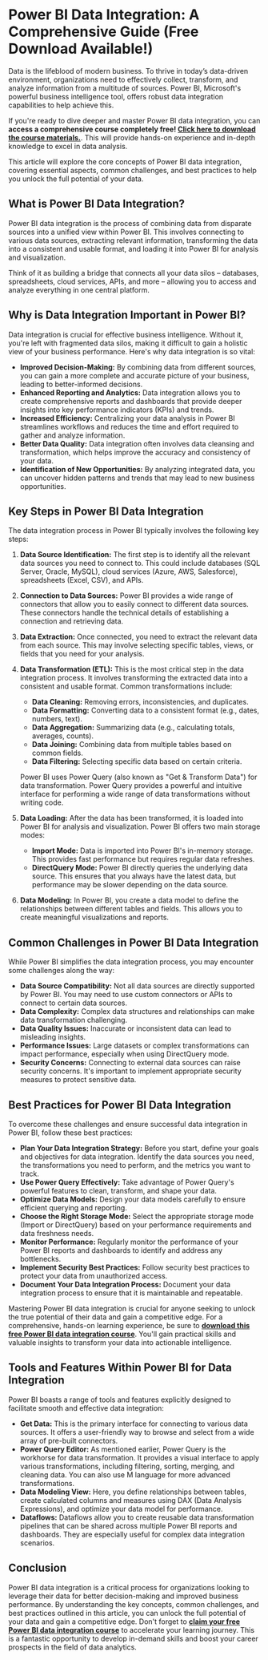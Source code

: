 # Power BI Data Integration: A Comprehensive Guide (Free Download Available!)

Data is the lifeblood of modern business. To thrive in today’s data-driven environment, organizations need to effectively collect, transform, and analyze information from a multitude of sources. Power BI, Microsoft's powerful business intelligence tool, offers robust data integration capabilities to help achieve this.

If you're ready to dive deeper and master Power BI data integration, you can **access a comprehensive course completely free! [Click here to download the course materials.](https://udemywork.com/power-bi-data-integration)**. This will provide hands-on experience and in-depth knowledge to excel in data analysis.

This article will explore the core concepts of Power BI data integration, covering essential aspects, common challenges, and best practices to help you unlock the full potential of your data.

## What is Power BI Data Integration?

Power BI data integration is the process of combining data from disparate sources into a unified view within Power BI. This involves connecting to various data sources, extracting relevant information, transforming the data into a consistent and usable format, and loading it into Power BI for analysis and visualization.

Think of it as building a bridge that connects all your data silos – databases, spreadsheets, cloud services, APIs, and more – allowing you to access and analyze everything in one central platform.

## Why is Data Integration Important in Power BI?

Data integration is crucial for effective business intelligence. Without it, you're left with fragmented data silos, making it difficult to gain a holistic view of your business performance. Here's why data integration is so vital:

*   **Improved Decision-Making:** By combining data from different sources, you can gain a more complete and accurate picture of your business, leading to better-informed decisions.
*   **Enhanced Reporting and Analytics:** Data integration allows you to create comprehensive reports and dashboards that provide deeper insights into key performance indicators (KPIs) and trends.
*   **Increased Efficiency:** Centralizing your data analysis in Power BI streamlines workflows and reduces the time and effort required to gather and analyze information.
*   **Better Data Quality:** Data integration often involves data cleansing and transformation, which helps improve the accuracy and consistency of your data.
*   **Identification of New Opportunities:** By analyzing integrated data, you can uncover hidden patterns and trends that may lead to new business opportunities.

## Key Steps in Power BI Data Integration

The data integration process in Power BI typically involves the following key steps:

1.  **Data Source Identification:** The first step is to identify all the relevant data sources you need to connect to. This could include databases (SQL Server, Oracle, MySQL), cloud services (Azure, AWS, Salesforce), spreadsheets (Excel, CSV), and APIs.

2.  **Connection to Data Sources:** Power BI provides a wide range of connectors that allow you to easily connect to different data sources. These connectors handle the technical details of establishing a connection and retrieving data.

3.  **Data Extraction:** Once connected, you need to extract the relevant data from each source. This may involve selecting specific tables, views, or fields that you need for your analysis.

4.  **Data Transformation (ETL):** This is the most critical step in the data integration process. It involves transforming the extracted data into a consistent and usable format. Common transformations include:

    *   **Data Cleaning:** Removing errors, inconsistencies, and duplicates.
    *   **Data Formatting:** Converting data to a consistent format (e.g., dates, numbers, text).
    *   **Data Aggregation:** Summarizing data (e.g., calculating totals, averages, counts).
    *   **Data Joining:** Combining data from multiple tables based on common fields.
    *   **Data Filtering:** Selecting specific data based on certain criteria.

    Power BI uses Power Query (also known as "Get & Transform Data") for data transformation. Power Query provides a powerful and intuitive interface for performing a wide range of data transformations without writing code.

5.  **Data Loading:** After the data has been transformed, it is loaded into Power BI for analysis and visualization. Power BI offers two main storage modes:

    *   **Import Mode:** Data is imported into Power BI's in-memory storage. This provides fast performance but requires regular data refreshes.
    *   **DirectQuery Mode:** Power BI directly queries the underlying data source. This ensures that you always have the latest data, but performance may be slower depending on the data source.

6.  **Data Modeling:** In Power BI, you create a data model to define the relationships between different tables and fields. This allows you to create meaningful visualizations and reports.

## Common Challenges in Power BI Data Integration

While Power BI simplifies the data integration process, you may encounter some challenges along the way:

*   **Data Source Compatibility:** Not all data sources are directly supported by Power BI. You may need to use custom connectors or APIs to connect to certain data sources.
*   **Data Complexity:** Complex data structures and relationships can make data transformation challenging.
*   **Data Quality Issues:** Inaccurate or inconsistent data can lead to misleading insights.
*   **Performance Issues:** Large datasets or complex transformations can impact performance, especially when using DirectQuery mode.
*   **Security Concerns:** Connecting to external data sources can raise security concerns. It's important to implement appropriate security measures to protect sensitive data.

## Best Practices for Power BI Data Integration

To overcome these challenges and ensure successful data integration in Power BI, follow these best practices:

*   **Plan Your Data Integration Strategy:** Before you start, define your goals and objectives for data integration. Identify the data sources you need, the transformations you need to perform, and the metrics you want to track.
*   **Use Power Query Effectively:** Take advantage of Power Query's powerful features to clean, transform, and shape your data.
*   **Optimize Data Models:** Design your data models carefully to ensure efficient querying and reporting.
*   **Choose the Right Storage Mode:** Select the appropriate storage mode (Import or DirectQuery) based on your performance requirements and data freshness needs.
*   **Monitor Performance:** Regularly monitor the performance of your Power BI reports and dashboards to identify and address any bottlenecks.
*   **Implement Security Best Practices:** Follow security best practices to protect your data from unauthorized access.
*   **Document Your Data Integration Process:** Document your data integration process to ensure that it is maintainable and repeatable.

Mastering Power BI data integration is crucial for anyone seeking to unlock the true potential of their data and gain a competitive edge.  For a comprehensive, hands-on learning experience, be sure to **[download this free Power BI data integration course](https://udemywork.com/power-bi-data-integration)**. You'll gain practical skills and valuable insights to transform your data into actionable intelligence.

## Tools and Features Within Power BI for Data Integration

Power BI boasts a range of tools and features explicitly designed to facilitate smooth and effective data integration:

*   **Get Data:** This is the primary interface for connecting to various data sources. It offers a user-friendly way to browse and select from a wide array of pre-built connectors.
*   **Power Query Editor:** As mentioned earlier, Power Query is the workhorse for data transformation. It provides a visual interface to apply various transformations, including filtering, sorting, merging, and cleaning data. You can also use M language for more advanced transformations.
*   **Data Modeling View:** Here, you define relationships between tables, create calculated columns and measures using DAX (Data Analysis Expressions), and optimize your data model for performance.
*   **Dataflows:** Dataflows allow you to create reusable data transformation pipelines that can be shared across multiple Power BI reports and dashboards. They are especially useful for complex data integration scenarios.

## Conclusion

Power BI data integration is a critical process for organizations looking to leverage their data for better decision-making and improved business performance. By understanding the key concepts, common challenges, and best practices outlined in this article, you can unlock the full potential of your data and gain a competitive edge. Don't forget to **[claim your free Power BI data integration course](https://udemywork.com/power-bi-data-integration)** to accelerate your learning journey. This is a fantastic opportunity to develop in-demand skills and boost your career prospects in the field of data analytics.
